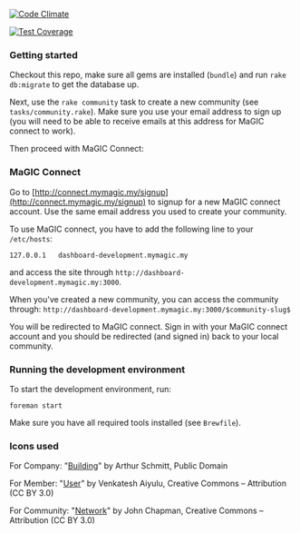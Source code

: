 [![Code Climate](https://codeclimate.com/repos/558252c0e30ba014a800a455/badges/b776ff7b00db44d6bd38/gpa.svg)](https://codeclimate.com/repos/558252c0e30ba014a800a455/feed)

[![Test Coverage](https://codeclimate.com/repos/558252c0e30ba014a800a455/badges/b776ff7b00db44d6bd38/coverage.svg)](https://codeclimate.com/repos/558252c0e30ba014a800a455/coverage)

### Getting started

Checkout this repo, make sure all gems are installed (`bundle`) and run `rake db:migrate` to get the database up.

Next, use the `rake community` task to create a new community (see `tasks/community.rake`). Make sure you use your email address to sign up (you will need to be able to receive emails at this address for MaGIC connect to work).

Then proceed with MaGIC Connect:

### MaGIC Connect

Go to [http://connect.mymagic.my/signup](http://connect.mymagic.my/signup) to signup for a new MaGIC connect account. Use the same email address you used to create your community.

To use MaGIC connect, you have to add the following line to your `/etc/hosts`:

```
127.0.0.1   dashboard-development.mymagic.my
```

and access the site through `http://dashboard-development.mymagic.my:3000`.

When you've created a new community, you can access the community through:
`http://dashboard-development.mymagic.my:3000/$community-slug$`

You will be redirected to MaGIC connect. Sign in with your MaGIC connect account and you should be redirected (and signed in) back to your local community.


### Running the development environment

To start the development environment, run:

```
foreman start
```

Make sure you have all required tools installed (see `Brewfile`).

### Icons used

For Company: "[Building](http://thenounproject.com/term/building/18230/)" by Arthur Schmitt, Public Domain

For Member: "[User](http://thenounproject.com/term/user/43645/)" by Venkatesh Aiyulu, Creative Commons – Attribution (CC BY 3.0)

For Community: "[Network](http://thenounproject.com/term/network/48747/)" by John Chapman, Creative Commons – Attribution (CC BY 3.0)
